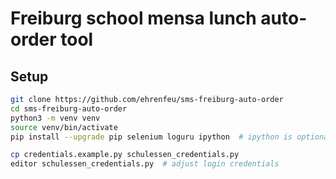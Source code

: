 # Freiburg school mensa lunch auto-order tool

## Setup

```bash
git clone https://github.com/ehrenfeu/sms-freiburg-auto-order
cd sms-freiburg-auto-order
python3 -m venv venv
source venv/bin/activate
pip install --upgrade pip selenium loguru ipython  # ipython is optional

cp credentials.example.py schulessen_credentials.py
editor schulessen_credentials.py  # adjust login credentials
```
